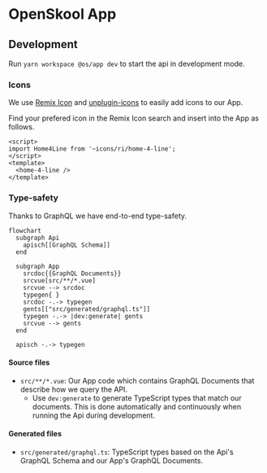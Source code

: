 # OpenSkool App

## Development

Run `yarn workspace @os/app dev` to start the api in development mode.

### Icons

We use [Remix Icon](http://remixicon.com/) and [unplugin-icons](https://github.com/antfu/unplugin-icons)
to easily add icons to our App.

Find your prefered icon in the Remix Icon search and insert into the App as follows.

```vue
<script>
import Home4Line from '~icons/ri/home-4-line';
</script>
<template>
  <home-4-line />
</template>
```

### Type-safety

Thanks to GraphQL we have end-to-end type-safety.

```mermaid
flowchart
  subgraph Api
    apisch[[GraphQL Schema]]
  end

  subgraph App
    srcdoc{{GraphQL Documents}}
    srcvue[src/**/*.vue]
    srcvue --> srcdoc
    typegen{ }
    srcdoc -.-> typegen
    gents[["src/generated/graphql.ts"]]
    typegen -.-> |dev:generate| gents
    srcvue --> gents
  end

  apisch -.-> typegen
```

#### Source files

- `src/**/*.vue`: Our App code which contains GraphQL Documents that describe how we query the API.
  - Use `dev:generate` to generate TypeScript types that match our documents. This is done automatically and continuously when running the Api during development.

#### Generated files

- `src/generated/graphql.ts`: TypeScript types based on the Api's GraphQL Schema and our App's GraphQL Documents.
